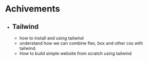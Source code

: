 # Achivements

- ## Tailwind

  - how to install and using tailwind
  - understand how we can combine flex, box and other css with tailwind.
  - How to build simple website from scratch using tailwind
